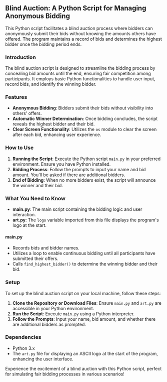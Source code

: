 ## Blind Auction: A Python Script for Managing Anonymous Bidding

This Python script facilitates a blind auction process where bidders can anonymously submit their bids without knowing the amounts others have offered. The program maintains a record of bids and determines the highest bidder once the bidding period ends.

### Introduction

The blind auction script is designed to streamline the bidding process by concealing bid amounts until the end, ensuring fair competition among participants. It employs basic Python functionalities to handle user input, record bids, and identify the winning bidder.

### Features

- **Anonymous Bidding**: Bidders submit their bids without visibility into others' offers.
- **Automatic Winner Determination**: Once bidding concludes, the script reveals the highest bidder and their bid.
- **Clear Screen Functionality**: Utilizes the `os` module to clear the screen after each bid, enhancing user experience.

### How to Use

1. **Running the Script**: Execute the Python script `main.py` in your preferred environment. Ensure you have Python installed.
2. **Bidding Process**: Follow the prompts to input your name and bid amount. You'll be asked if there are additional bidders.
3. **End of Bidding**: When no more bidders exist, the script will announce the winner and their bid.

### What You Need to Know

- **main.py**: The main script containing the bidding logic and user interaction.
- **art.py**: The `logo` variable imported from this file displays the program's logo at the start.

#### main.py

- Records bids and bidder names.
- Utilizes a loop to enable continuous bidding until all participants have submitted their offers.
- Calls `find_highest_bidder()` to determine the winning bidder and their bid.

### Setup

To set up the blind auction script on your local machine, follow these steps:

1. **Clone the Repository or Download Files**: Ensure `main.py` and `art.py` are accessible in your Python environment.
2. **Run the Script**: Execute `main.py` using a Python interpreter.
3. **Follow the Prompts**: Input your name, bid amount, and whether there are additional bidders as prompted.

### Dependencies

- Python 3.x
- The `art.py` file for displaying an ASCII logo at the start of the program, enhancing the user interface.

Experience the excitement of a blind auction with this Python script, perfect for simulating fair bidding processes in various scenarios!
